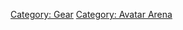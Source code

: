 [Category: Gear](Category:_Gear "wikilink") [Category: Avatar
Arena](Category:_Avatar_Arena "wikilink")

